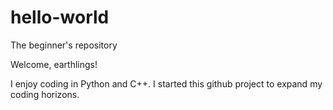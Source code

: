 # hello-world
The beginner's repository

Welcome, earthlings!

I enjoy coding in Python and C++. I started this github project to expand my coding horizons.
